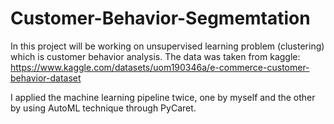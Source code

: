 # Customer-Behavior-Segmemtation
In this project will be working on unsupervised learning problem (clustering) which is customer behavior analysis.
The data was taken from kaggle: https://www.kaggle.com/datasets/uom190346a/e-commerce-customer-behavior-dataset

I applied the machine learning pipeline twice, one by myself and the other by using AutoML technique through PyCaret.
